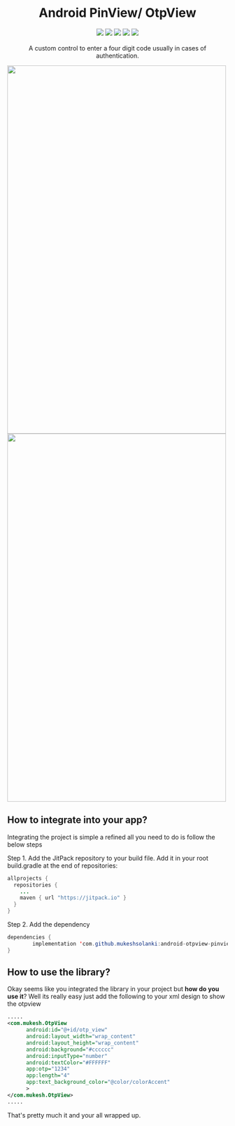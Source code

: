 <h1 align="center">Android PinView/ OtpView</h1>
<p align="center">
  <a href="https://android-arsenal.com/api?level=11"> <img src="https://img.shields.io/badge/API-14%2B-blue.svg?style=flat" /></a>
  <a href="https://jitpack.io/#mukeshsolanki/android-otpview-pinview"> <img src="https://jitpack.io/v/mukeshsolanki/android-otpview-pinview.svg" /></a>
  <a href="https://android-arsenal.com/details/1/3764"> <img src="https://img.shields.io/badge/Android%20Arsenal-Android%20PinView%20%2F%20OtpView-brightgreen.svg?style=flat" /></a>
  <a href="https://travis-ci.org/mukeshsolanki/android-otpview-pinview"> <img src="https://travis-ci.org/mukeshsolanki/android-otpview-pinview.svg?branch=master" /></a>
  <a href="https://www.paypal.me/mukeshsolanki"> <img src="https://img.shields.io/badge/paypal-donate-yellow.svg" /></a>
  <br /><br />
    A custom control to enter a four digit code usually in cases of authentication.
</p>

<img src="https://raw.githubusercontent.com/mukeshsolanki/android-otpview-pinview/master/screenshots/Screenshot_20160622-201727.png" width="500" height="839" />
<br />
<img src="https://raw.githubusercontent.com/mukeshsolanki/android-otpview-pinview/master/screenshots/Screenshot_20160622-201845.png" width="500" height="839" />

## How to integrate into your app?
Integrating the project is simple a refined all you need to do is follow the below steps

Step 1. Add the JitPack repository to your build file. Add it in your root build.gradle at the end of repositories:

```java
allprojects {
  repositories {
    ...
    maven { url "https://jitpack.io" }
  }
}
```
Step 2. Add the dependency
```java
dependencies {
        implementation 'com.github.mukeshsolanki:android-otpview-pinview:<latest-version>'
}
```

## How to use the library?
Okay seems like you integrated the library in your project but **how do you use it**? Well its really easy just add the following to your xml design to show the otpview

```xml
.....
<com.mukesh.OtpView
      android:id="@+id/otp_view"
      android:layout_width="wrap_content"
      android:layout_height="wrap_content"
      android:background="#cccccc"
      android:inputType="number"
      android:textColor="#FFFFFF"
      app:otp="1234"
      app:length="4"
      app:text_background_color="@color/colorAccent"
      >
</com.mukesh.OtpView>
.....
```

That's pretty much it and your all wrapped up.
